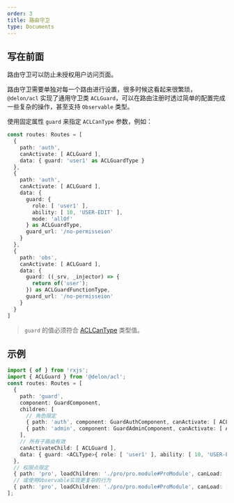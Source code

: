 ```yaml
---
order: 3
title: 路由守卫
type: Documents
---
```


## 写在前面

路由守卫可以防止未授权用户访问页面。

路由守卫需要单独对每一个路由进行设置，很多时候这看起来很繁琐，`@delon/acl` 实现了通用守卫类 `ACLGuard`，可以在路由注册时透过简单的配置完成一些复杂的操作，甚至支持 `Observable` 类型。

使用固定属性 `guard` 来指定 `ACLCanType` 参数，例如：

```ts
const routes: Routes = [
  {
    path: 'auth',
    canActivate: [ ACLGuard ],
    data: { guard: 'user1' as ACLGuardType }
  },
  {
    path: 'auth',
    canActivate: [ ACLGuard ],
    data: {
      guard: {
        role: [ 'user1' ],
        ability: [ 10, 'USER-EDIT' ],
        mode: 'allOf'
      } as ACLGuardType,
      guard_url: '/no-permisseion'
    }
  },
  {
    path: 'obs',
    canActivate: [ ACLGuard ],
    data: {
      guard: ((_srv, _injector) => {
        return of('user');
      }) as ACLGuardFunctionType,
      guard_url: '/no-permisseion'
    }
  }
]
```

> `guard` 的值必须符合 [ACLCanType](/acl/getting-started#ACLCanType) 类型值。

## 示例

```ts
import { of } from 'rxjs';
import { ACLGuard } from '@delon/acl';
const routes: Routes = [
  {
    path: 'guard',
    component: GuardComponent,
    children: [
      // 角色限定
      { path: 'auth', component: GuardAuthComponent, canActivate: [ ACLGuard ], data: { guard: 'user1' } },
      { path: 'admin', component: GuardAdminComponent, canActivate: [ ACLGuard ], data: { guard: 'admin' } }
    ],
    // 所有子路由有效
    canActivateChild: [ ACLGuard ],
    data: { guard: <ACLType>{ role: [ 'user1' ], ability: [ 10, 'USER-EDIT' ], mode: 'allOf' } }
  },
  // 权限点限定
  { path: 'pro', loadChildren: './pro/pro.module#ProModule', canLoad: [ ACLGuard ], data: { guard: 1 } },
  // 或使用Observable实现更复杂的行为
  { path: 'pro', loadChildren: './pro/pro.module#ProModule', canLoad: [ ACLGuard ], data: { guard: of(false).pipe(map(v => 'admin')) } }
];
```
